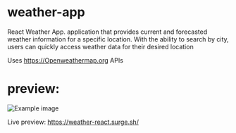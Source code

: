 # weather-app

 
React Weather App.
application that provides current and forecasted weather information for a specific location. With the ability to search by city, users can quickly access weather data for their desired location

Uses https://Openweathermap.org APIs

# preview:

![Example image](https://i.ibb.co/3WnX3Ps/2023-04-24-114304.png)


Live preview: https://weather-react.surge.sh/